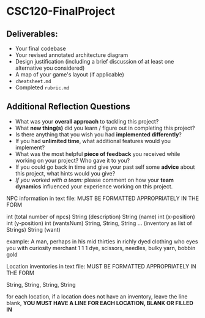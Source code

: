 # CSC120-FinalProject

## Deliverables:
 - Your final codebase
 - Your revised annotated architecture diagram
 - Design justification (including a brief discussion of at least one alternative you considered)
 - A map of your game's layout (if applicable)
 - `cheatsheet.md`
 - Completed `rubric.md`
  
## Additional Reflection Questions
 - What was your **overall approach** to tackling this project?
 - What **new thing(s)** did you learn / figure out in completing this project?
 - Is there anything that you wish you had **implemented differently**?
 - If you had **unlimited time**, what additional features would you implement?
 - What was the most helpful **piece of feedback** you received while working on your project? Who gave it to you?
 - If you could go back in time and give your past self some **advice** about this project, what hints would you give?
 - _If you worked with a team:_ please comment on how your **team dynamics** influenced your experience working on this project.




NPC information in text file: 
MUST BE FORMATTED APPROPRIATELY IN THE FORM

int (total number of npcs)
String (description)
String (name)
int (x-position)
int (y-position)
int (wantsNum)
String, String, String ... (inventory as list of Strings)
String (want)

example: 
A man, perhaps in his mid thirties in richly dyed clothing who eyes you with curiosity 
merchant
1
1
1
dye, scissors, needles, bulky yarn, bobbin
gold


Location inventories in text file:
MUST BE FORMATTED APPROPRIATELY IN THE FORM

String, String, String, String

for each location, if a location does not have an inventory, 
leave the line blank, 
**YOU MUST HAVE A LINE FOR EACH LOCATION, BLANK OR FILLED IN**


